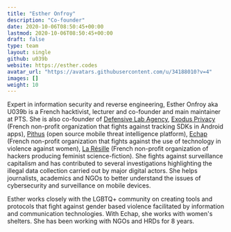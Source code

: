 ```yaml
---
title: "Esther Onfroy"
description: "Co-founder"
date: 2020-10-06T08:50:45+00:00
lastmod: 2020-10-06T08:50:45+00:00
draft: false
type: team
layout: single
github: u039b
website: https://esther.codes
avatar_url: "https://avatars.githubusercontent.com/u/34188010?v=4"
images: []
weight: 10
---
```


Expert in information security and reverse engineering, Esther Onfroy aka U039b is a French hacktivist, lecturer and co-founder and main maintainer at PTS. She is also co-founder of [Defensive Lab Agency](https://defensive-lab.agency/), [Exodus Privacy](https://exodus-privacy.eu.org/en/) (French non-profit organization that fights against tracking SDKs in Android apps), [Pithus](https://beta.pithus.org/) (open source mobile threat intelligence platform), [Echap](https://echap.eu.org/) (French non-profit organization that fights against the use of technology in violence against women), [La Résille](https://laresille.fr/) (French non-profit organization of hackers producing feminist science-fiction). She fights against surveillance capitalism and has contributed to several investigations highlighting the illegal data collection carried out by major digital actors. She helps journalists, academics and NGOs to better understand the issues of cybersecurity and surveillance on mobile devices.

Esther works closely with the LGBTQ+ community on creating tools and protocols that fight against gender based violence facilitated by information and communication technologies. With Echap, she works with women's shelters. She has been working with NGOs and HRDs for 8 years.
